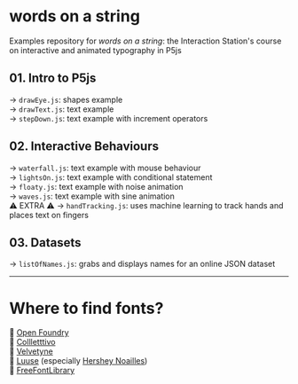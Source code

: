 # words on a string
Examples repository for <i>words on a string</i>: the Interaction Station's course on interactive and animated typography in P5js

## 01. Intro to P5js
→ <code>drawEye.js</code>: shapes example<br />
→ <code>drawText.js</code>: text example<br />
→ <code>stepDown.js</code>: text example with increment operators<br />

## 02. Interactive Behaviours
→ <code>waterfall.js</code>: text example with mouse behaviour<br />
→ <code>lightsOn.js</code>: text example with conditional statement<br />
→ <code>floaty.js</code>: text example with noise animation<br />
→ <code>waves.js</code>: text example with sine animation<br />
⚠ EXTRA ⚠ → <code>handTracking.js</code>: uses machine learning to track hands and places text on fingers<br />

## 03. Datasets
→ <code>listOfNames.js</code>: grabs and displays names for an online JSON dataset<br />

---

# Where to find fonts?
🔗 <a href="https://open-foundry.com/fonts">Open Foundry</a><br />
🔗 <a href="https://www.collletttivo.it/typefaces">Collletttivo</a><br />
🔗 <a href="https://velvetyne.fr/">Velvetyne</a><br />
🔗 <a href="https://luuse.io/categories/font/">Luuse</a> (especially <a href="http://hershey-noailles.luuse.io/www/">Hershey Noailles</a>)<br />
🔗 <a href="https://typotheque.luuse.fun/">FreeFontLibrary</a><br />